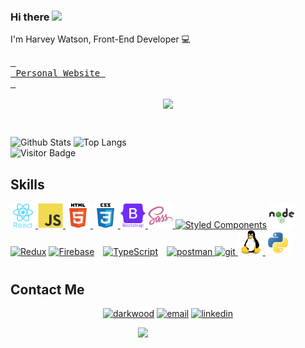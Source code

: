 ### Hi there <img src="https://user-images.githubusercontent.com/42378118/110234147-e3259600-7f4e-11eb-95be-0c4047144dea.gif" width="30"><br>
  I'm Harvey Watson, Front-End Developer :computer: 
  </br>
  <div>
  <a href="https://harveycw.netlify.app/" target="_blank">
<kbd> <br> Personal Website <br> </kbd>
  </a>
  </div> 
<p align="center">
  <img src="https://rishavanand.github.io/static/images/greetings.gif" align="center" style="width: 50%" />
 </p>
</br>

![Github Stats](https://github-readme-stats.vercel.app/api?username=HarveyCla&count_private=true&show_icons=true&include_all_commits=true)
![Top Langs](https://github-readme-stats.vercel.app/api/top-langs/?username=HarveyCla&hide=TeX&layout=compact) </br>
![Visitor Badge](https://visitor-badge.laobi.icu/badge?page_id=HarveyCla.HarveyCla)

## Skills

<p align="left">
  <a href="https://reactjs.org/" target="_blank"> <img src="https://raw.githubusercontent.com/devicons/devicon/master/icons/react/react-original-wordmark.svg" alt="react" width="40" height="40"/> </a>
  <a href="https://developer.mozilla.org/en-US/docs/Web/JavaScript" target="_blank"> <img src="https://raw.githubusercontent.com/devicons/devicon/master/icons/javascript/javascript-original.svg" alt="javascript" width="40" height="40"/> </a> 
  <a href="https://www.w3.org/html/" target="_blank"> <img src="https://raw.githubusercontent.com/devicons/devicon/master/icons/html5/html5-original-wordmark.svg" alt="html5" width="40" height="40"/> </a>
  <a href="https://www.w3schools.com/css/" target="_blank"> <img src="https://raw.githubusercontent.com/devicons/devicon/master/icons/css3/css3-original-wordmark.svg" alt="css3" width="40" height="40"/> </a>
  <a href="https://getbootstrap.com" target="_blank" rel="noreferrer"> <img src="https://raw.githubusercontent.com/devicons/devicon/master/icons/bootstrap/bootstrap-plain-wordmark.svg" alt="bootstrap" width="40" height="40"/> </a>
  <a href="https://sass-lang.com" target="_blank"> <img src="https://raw.githubusercontent.com/devicons/devicon/master/icons/sass/sass-original.svg" alt="sass" width="40" height="40"/> </a>
  <a href="https://styled-components.com/" target="_blank"><img src="https://profilinator.rishav.dev/skills-assets/styled-components.png" alt="Styled Components" width="40" height="40" /></a>  
  <a href="https://nodejs.org" target="_blank"> <img src="https://raw.githubusercontent.com/devicons/devicon/master/icons/nodejs/nodejs-original-wordmark.svg" alt="nodejs" width="40" height="40"/> </a>
  <a href="https://redux.js.org/" target="_blank"><img src="https://profilinator.rishav.dev/skills-assets/redux-original.svg" alt="Redux" width="40" height="40"/></a> 
  <a href="https://firebase.google.com/" target="_blank"><img src="https://profilinator.rishav.dev/skills-assets/firebase.png" alt="Firebase" height="42" /></a>  
  <a href="https://www.typescriptlang.org/" target="_blank"><img style="margin: 10px" src="https://profilinator.rishav.dev/skills-assets/typescript-original.svg" alt="TypeScript" height="40" /></a>
  <a href="https://www.postman.com/" target="_blank"> <img src="https://www.vectorlogo.zone/logos/getpostman/getpostman-icon.svg" alt="postman" width="40" height="40"/> </a>
  <a href="https://git-scm.com/" target="_blank"> <img src="https://www.vectorlogo.zone/logos/git-scm/git-scm-icon.svg" alt="git" width="40" height="40"/> </a>
  <a href="https://www.linux.org/" target="_blank" rel="noreferrer"> <img src="https://raw.githubusercontent.com/devicons/devicon/master/icons/linux/linux-original.svg" alt="linux" width="40" height="40"/> </a>
  <a href="https://www.python.org" target="_blank" rel="noreferrer"> <img src="https://raw.githubusercontent.com/devicons/devicon/master/icons/python/python-original.svg" alt="python" width="40" height="40"/> </a>
  
</p>
      
## Contact Me

<p align="center">
  <a href="https://harveycw.netlify.app/"><img src="https://img.icons8.com/fluent/96/000000/domain.png" alt="darkwood"  width="70" height="70"/></a>
  <a href="mailto:harvey@clarusway.com" target="_blank"><img src="https://img.icons8.com/color/96/000000/gmail.png" alt="email"  width="70" height="70"/></a>
  <a href="https://www.linkedin.com/in/harveyy/" target="_blank"><img src="https://img.icons8.com/color/96/000000/linkedin.png" alt="linkedin" width="70" height="70"/></a>
</p>

<p align="right">
  <img src="https://camo.githubusercontent.com/58502bc6910820c71f8cd9f3a6640c7d5374b4f752d4fdc5c4e79bdbd4fe4726/68747470733a2f2f6d656469612e67697068792e636f6d2f6d656469612f62634b6d49576b554d436a566d2f67697068792e676966" align="right" style="width:300px" />
 </p>
<!--
**HarveyCla/HarveyCla** is a :sparkles: _special_ :sparkles: repository because its `README.md` (this file) appears on your GitHub profile.
Here are some ideas to get you started:
- :telescope: I'
-->